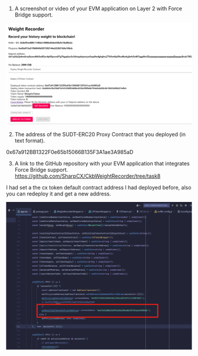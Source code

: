 1. A screenshot or video of your EVM application on Layer 2 with Force Bridge support.

![](t80.jpg)

2. The address of the SUDT-ERC20 Proxy Contract that you deployed (in text format).

0x67a912BB1322F0e65b15066B135F3A1ae3A985aD

3. A link to the GitHub repository with your EVM application that integrates Force Bridge support.
https://github.com/SharpCX/CkbWeightRecorder/tree/task8


I had set a the cx token default contract address I had deployed before, also you can redeploy it and get a new address.

![](t81.jpg)
